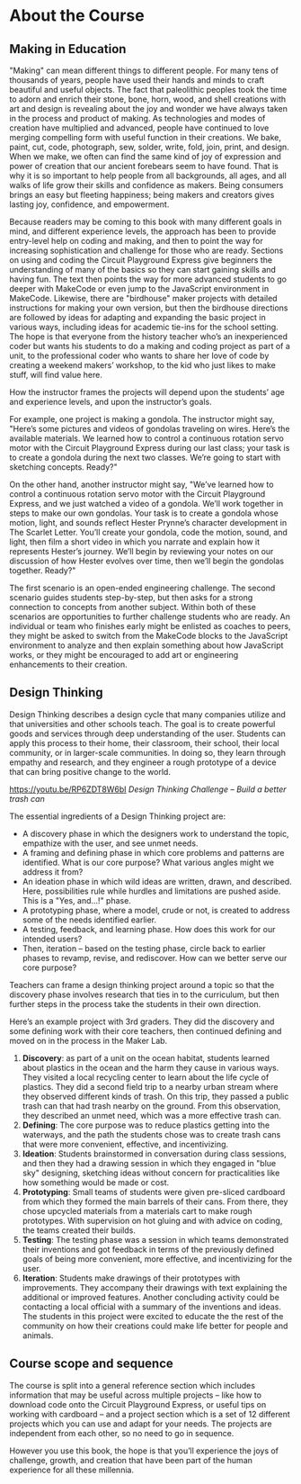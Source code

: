 # About the Course 

## Making in Education

"Making" can mean different things to different people. For many tens of thousands of years, people have used their hands and minds to craft beautiful and useful objects. The fact that paleolithic peoples took the time to adorn and enrich their stone, bone, horn, wood, and shell creations with art and design is revealing about the joy and wonder we have always taken in the process and product of making. As technologies and modes of creation have multiplied and advanced, people have continued to love merging compelling form with useful function in their creations. We bake, paint, cut, code, photograph, sew, solder, write, fold, join, print, and design. When we make, we often can find the same kind of joy of expression and power of creation that our ancient forebears seem to have found. That is why it is so important to help people from all backgrounds, all ages, and all walks of life grow their skills and confidence as makers. Being consumers brings an easy but fleeting happiness; being makers and creators gives lasting joy, confidence, and empowerment.

Because readers may be coming to this book with many different goals in mind, and different experience levels, the approach has been to provide entry-level help on coding and making, and then to point the way for increasing sophistication and challenge for those who are ready. Sections on using and coding the Circuit Playground Express give beginners the understanding of many of the basics so they can start gaining skills and having fun. The text then points the way for more advanced students to go deeper with MakeCode or even jump to the JavaScript environment in MakeCode. Likewise, there are "birdhouse" maker projects with detailed instructions for making your own version, but then the birdhouse directions are followed by ideas for adapting and expanding the basic project in various ways, including ideas for academic tie-ins for the school setting. The hope is that everyone from the history teacher who’s an inexperienced coder but wants his students to do a making and coding project as part of a unit, to the professional coder who wants to share her love of code by creating a weekend makers’ workshop, to the kid who just likes to make stuff, will find value here.

How the instructor frames the projects will depend upon the students’ age and experience levels, and upon the instructor’s goals.

For example, one project is making a gondola. The instructor might say, "Here’s some pictures and videos of gondolas traveling on wires. Here’s the available materials. We learned how to control a continuous rotation servo motor with the Circuit Playground Express during our last class; your task is to create a gondola during the next two classes. We’re going to start with sketching concepts. Ready?"

On the other hand, another instructor might say, "We’ve learned how to control a continuous rotation servo motor with the Circuit Playground Express, and we just watched a video of a gondola. We’ll work together in steps to make our own gondolas. Your task is to create a gondola whose motion, light, and sounds reflect Hester Prynne’s character development in The Scarlet Letter. You’ll create your gondola, code the motion, sound, and light, then film a short video in which you narrate and explain how it represents Hester’s journey. We’ll begin by reviewing your notes on our discussion of how Hester evolves over time, then we’ll begin the gondolas together. Ready?"

The first scenario is an open-ended engineering challenge. The second scenario guides students step-by-step, but then asks for a strong connection to concepts from another subject. Within both of these scenarios are opportunities to further challenge students who are ready. An individual or team who finishes early might be enlisted as coaches to peers, they might be asked to switch from the MakeCode blocks to the JavaScript environment to analyze and then explain something about how JavaScript works, or they might be encouraged to add art or engineering enhancements to their creation.

## Design Thinking

Design Thinking describes a design cycle that many companies utilize and that universities and other schools teach. The goal is to create powerful goods and services through deep understanding of the user. Students can apply this process to their home, their classroom, their school, their local community, or in larger-scale communities. In doing so, they learn through empathy and research, and they engineer a rough prototype of a device that can bring positive change to the world.

https://youtu.be/RP6ZDT8W6bI
_Design Thinking Challenge – Build a better trash can_

The essential ingredients of a Design Thinking project are:

* A discovery phase in which the designers work to understand the topic, empathize with the user, and see unmet needs.
* A framing and defining phase in which core problems and patterns are identified. What is our core purpose? What various angles might we address it from?
* An ideation phase in which wild ideas are written, drawn, and described. Here, possibilities rule while hurdles and limitations are pushed aside. This is a "Yes, and…!" phase.
* A prototyping phase, where a model, crude or not, is created to address some of the needs identified earlier.
* A testing, feedback, and learning phase. How does this work for our intended users?
* Then, iteration – based on the testing phase, circle back to earlier phases to revamp, revise, and rediscover. How can we better serve our core purpose?

Teachers can frame a design thinking project around a topic so that the discovery phase involves research that ties in to the curriculum, but then further steps in the process take the students in their own direction.

Here’s an example project with 3rd graders. They did the discovery and some defining work with their core teachers, then continued defining and moved on in the process in the Maker Lab.

1. **Discovery**: as part of a unit on the ocean habitat, students learned about plastics in the ocean and the harm they cause in various ways. They visited a local recycling center to learn about the life cycle of plastics. They did a second field trip to a nearby urban stream where they observed different kinds of trash. On this trip, they passed a public trash can that had trash nearby on the ground. From this observation, they described an unmet need, which was a more effective trash can.
2. **Defining**: The core purpose was to reduce plastics getting into the waterways, and the path the students chose was to create trash cans that were more convenient, effective, and incentivizing.
3. **Ideation**: Students brainstormed in conversation during class sessions, and then they had a drawing session in which they engaged in "blue sky" designing, sketching ideas without concern for practicalities like how something would be made or cost.
4. **Prototyping**: Small teams of students were given pre-sliced cardboard from which they formed the main barrels of their cans. From there, they chose upcycled materials from a materials cart to make rough prototypes. With supervision on hot gluing and with advice on coding, the teams created their builds.
5. **Testing**: The testing phase was a session in which teams demonstrated their inventions and got feedback in terms of the previously defined goals of being more convenient, more effective, and incentivizing for the user.
6. **Iteration**: Students make drawings of their prototypes with improvements. They accompany their drawings with text explaining the additional or improved features. Another concluding activity could be contacting a local official with a summary of the inventions and ideas. The students in this project were excited to educate the the rest of the community on how their creations could make life better for people and animals.

## Course scope and sequence

The course is split into a general reference section which includes information that may be useful across multiple projects – like how to download code onto the Circuit Playground Express, or useful tips on working with cardboard – and a project section which is a set of 12 different projects which you can use and adapt for your needs. The projects are independent from each other, so no need to go in sequence.

However you use this book, the hope is that you’ll experience the joys of challenge, growth, and creation that have been part of the human experience for all these millennia.